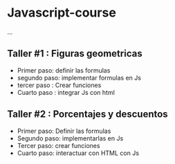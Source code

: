 # Javascript-course

...

## Taller #1 : Figuras geometricas

- Primer paso: definir las formulas
- segundo paso: implementar formulas en Js
- tercer paso : Crear funciones
- Cuarto paso : integrar Js con html 

## Taller #2 : Porcentajes y descuentos

- Primer paso: Definir las formulas
- Segundo paso: implementarlas en Js
- Tercer paso: crear funciones
- Cuarto paso: interactuar con HTML con Js